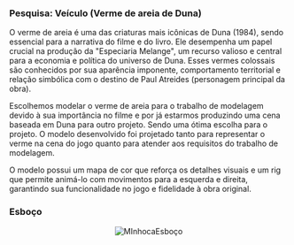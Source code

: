### Pesquisa: Veículo (Verme de areia de Duna) 

O verme de areia é uma das criaturas mais icônicas de Duna (1984), sendo essencial para a narrativa do filme e do livro. Ele desempenha um papel crucial na produção da "Especiaria Melange", um recurso valioso e central para a economia e política do universo de Duna. Esses vermes colossais são conhecidos por sua aparência imponente, comportamento territorial e relação simbólica com o destino de Paul Atreides (personagem principal da obra).  

Escolhemos modelar o verme de areia para o trabalho de modelagem devido à sua importância no filme e por já estarmos produzindo uma cena baseada em Duna para outro projeto. Sendo uma ótima escolha para o projeto. O modelo desenvolvido foi projetado tanto para representar o verme na cena do jogo quanto para atender aos requisitos do trabalho de modelagem.  

O modelo possui um mapa de cor que reforça os detalhes visuais e um rig que permite animá-lo com movimentos para a esquerda e direita, garantindo sua funcionalidade no jogo e fidelidade à obra original.


### Esboço


<div align="center">
  
![MInhocaEsboço](https://github.com/user-attachments/assets/3312e6b1-927c-4779-9a92-814792ae7ae5)
</div>
